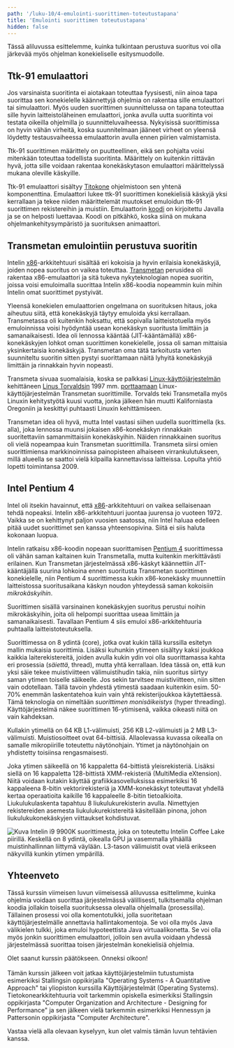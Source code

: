 ```yaml
---
path: '/luku-10/4-emulointi-suorittimen-toteutustapana'
title: 'Emulointi suorittimen toteutustapana'
hidden: false
---
```


<div>
<lead>Tässä aliluvussa esittelemme, kuinka tulkintaan perustuva suoritus voi olla järkevää myös ohjelman konekieliselle esitysmuodolle.
</lead>
</div>

## Ttk-91 emulaattori
Jos varsinaista suoritinta ei aiotakaan toteuttaa fyysisesti, niin ainoa tapa suorittaa sen konekielelle käännettyjä ohjelmia on rakentaa sille emulaattori tai simulaattori. Myös uuden suorittimen suunnittelussa on tapana toteuttaa sille hyvin laitteistoläheinen emulaattori, jonka avulla uutta suoritinta voi testata oikeilla ohjelmilla jo suunnitteluvaiheessa. Nykyisissä suorittimissa on hyvin vähän virheitä, koska suunnitelmaan jääneet virheet on yleensä löydetty testausvaiheessa emulaattorin avulla ennen piirien valmistamista.

Ttk-91 suorittimen määrittely on puutteellinen, eikä sen pohjalta voisi mitenkään toteuttaa todellista suoritinta. Määrittely on kuitenkin riittävän hyvä, jotta sille voidaan rakentaa konekäskytason emulaattori määrittelyssä mukana oleville käskyille.

Ttk-91 emulaattori sisältyy [Titokone](https://www.cs.helsinki.fi/group/titokone/) ohjelmistoon sen yhtenä komponenttina. Emulaattori lukee ttk-91 suorittimen konekielisiä käskyjä yksi kerrallaan ja tekee niiden määrittelemät muutokset emuloidun ttk-91 suorittimen rekistereihin ja muistiin. Emulaattorin [koodi](https://www.cs.helsinki.fi/group/nodes/kurssit/tito/2012s/Processor.java) on kirjoitettu Javalla ja se on helposti luettavaa. Koodi on pitkähkö, koska siinä on mukana ohjelmankehitysympäristö ja suorituksen animaattori.

## Transmetan emulointiin perustuva suoritin
Intelin [x86](https://fi.wikipedia.org/wiki/X86)-arkkitehtuuri sisältää eri kokoisia ja hyvin erilaisia konekäskyjä, joiden nopea suoritus on vaikea toteuttaa. [Transmetan](https://fi.wikipedia.org/wiki/Transmeta) perusidea oli rakentaa x86-emulaattori ja sitä tukeva nykyteknologian nopea suoritin, joissa voisi emuloimalla suorittaa Intelin x86-koodia nopeammin kuin mihin Intelin omat suorittimet pystyivät. 

Yleensä konekielen emulaattorien ongelmana on suorituksen hitaus, joka aiheutuu siitä, että konekäskyjä täytyy emuloida yksi kerrallaan. Transmetassa oli kuitenkin hoksattu, että sopivalla laitteistotuella myös emuloinnissa voisi hyödyntää usean konekäskyn suoritusta limittäin ja samanaikaisesti. Idea oli lennossa kääntää (JIT-kääntämällä) x86-konekäskyjen lohkot oman suorittimen konekielelle, jossa oli saman mittaisia yksinkertaisia konekäskyjä. Transmetan oma tätä tarkoitusta varten suunniteltu suoritin sitten pystyi suorittamaan näitä lyhyitä konekäskyjä limittäin ja rinnakkain hyvin nopeasti. 

Transmeta sivuaa suomalaisia, koska se palkkasi [Linux-käyttöjärjestelmän](https://fi.wikipedia.org/wiki/Linux) kehittäneen [Linus Torvaldsin](https://en.wikipedia.org/wiki/Linus_Torvalds) 1997 mm. [porttaamaan](https://en.wikipedia.org/wiki/Porting) Linux-käyttöjärjestelmän Transmetan suorittimille.  Torvalds teki Transmetalla myös Linuxin kehitystyötä kuusi vuotta, jonka jälkeen hän muutti Kaliforniasta Oregoniin ja keskittyi puhtaasti Linuxin kehittämiseen.

Transmetan idea oli hyvä, mutta Intel vastasi siihen uudella suorittimella (ks. alla), joka lennossa muunsi jokaisen x86-konekäskyn rinnakkain suoritettaviin samanmittaisiin konekäskyihin. Näiden rinnakkainen suoritus oli vielä nopeampaa kuin Transmetan suorittimilla. Transmeta siirsi omien suorittimiensa markkinoinnissa painopisteen alhaiseen virrankulutukseen, millä alueella se saattoi vielä kilpailla kannettavissa laitteissa. Lopulta yhtiö lopetti toimintansa 2009. 

## Intel Pentium 4
Intel oli itsekin havainnut, että [x86](https://fi.wikipedia.org/wiki/X86)-arkkitehtuuri on vaikea sellaisenaan tehdä nopeaksi. Intelin x86-arkkitehtuuri juontaa juurensa jo vuoteen 1972. Vaikka se on kehittynyt paljon vuosien saatossa, niin Intel haluaa edelleen pitää uudet suorittimet sen kanssa yhteensopivina. Siitä ei siis haluta kokonaan luopua.

Intelin ratkaisu x86-koodin nopeaan suorittamisen [Pentium 4](https://en.wikipedia.org/wiki/Pentium_4) suorittimessa oli vähän saman kaltainen kuin Transmetalla, mutta kuitenkin merkittävästi erilainen. Kun Transmetan järjestelmässä x86-käskyt käännettiin JIT-kääntäjällä suurina lohkoina ennen suoritusta Transmetan suorittimen konekielelle, niin Pentium 4 suorittimessa kukin x86-konekäsky muunnettiin laitteistossa suoritusaikana käskyn noudon yhteydessä saman kokoisiin _mikrokäskyihin_. 

Suorittimen sisällä varsinainen konekäskyjen suoritus perustui noihin mikrokäskyihin, joita oli helpompi suorittaa useaa limittäin ja samanaikaisesti. Tavallaan Pentium 4 siis emuloi x86-arkkitehtuuria puhtaalla laitteistoteutuksella.

<!--  quizit 10.4  suorittimen emulointi  -->
<div><quiz id="8e0e73e8-c0e5-5120-81aa-717502e7be61"></quiz></div>

<text-box variant="example" name="Nykyaikaa: Intel Core i9-9900K (2018)">

Suorittimessa on 8 ydintä (core), jotka ovat kukin tällä kurssilla esitetyn mallin mukaisia suorittimia. Lisäksi kuhunkin ytimeen sisältyy kaksi joukkoa kaikkia laiterekistereitä, joiden avulla kukin ydin voi olla suorittamassa kahta eri prosessia (_säiettä_, thread), mutta yhtä kerrallaan. Idea tässä on, että kun yksi säie tekee muistiviitteen välimuistihudin takia, niin suoritus siirtyy saman ytimen toiselle säikeelle. Jos sekin tarvitsee muistiviitteen, niin sitten vain odotellaan. Tällä tavoin yhdestä ytimestä saadaan kuitenkin esim. 50-70% enemmän laskentatehoa kuin vain yhtä rekisterijoukkoa käytettäessä. Tämä teknologia on nimeltään _suorittimen monisäikeistys_ (hyper threading). Käyttöjärjestelmä näkee suorittimen 16-ytimisenä, vaikka oikeasti niitä on vain kahdeksan.

Kullakin ytimellä on 64 KB L1-välimuisti, 256 KB L2-välimuisti ja 2 MB L3-välimuisti. Muistiosoitteet ovat 64-bittisiä. Allaolevassa kuvassa oikealla on samalle mikropiirille toteutettu näytönohjain. Ytimet ja näytönohjain on yhdistetty toisiinsa rengasmaisesti. 

Joka ytimen säikeellä on 16 kappaletta 64-bittistä yleisrekisteriä. Lisäksi siellä on 16 kappaletta 128-bittistä XMM-rekisteriä (MultiMedia eXtension). Niitä voidaan kutakin käyttää grafiikkasovelluksissa esimerkiksi 16 kappaleena 8-bitin vektorirekisteriä ja XMM-konekäskyt toteuttavat yhdellä kertaa operaatioita kaikille 16 kappaleelle 8-bitin tietoalkioita. Liukulukulaskenta tapahtuu 8 liukulukurekisterin avulla. Nimettyjen rekistereiden asemesta liukulukurekistereitä käsitellään pinona, johon liukulukukonekäskyjen viittaukset kohdistuvat.

![Kuva Intelin i9 9900K suorittimesta, joka on toteutettu Intelin Coffee Lake piirillä. Keskellä on 8 ydintä, oikealla GPU ja vasemmalla ylhäällä muistinhallinnan liittymä väylään. L3-tason välimuistit ovat vielä erikseen näkyvillä kunkin ytimen ympärillä.](./ch-10-4-i9-9900k.svg)
<div>
<illustrations motive="ch-10-4-i9-9900k"></illustrations>
</div>

</text-box>



## Yhteenveto
Tässä kurssin viimeisen luvun viimeisessä aliluvussa esittelimme, kuinka ohjelmia voidaan suorittaa järjestelmässä välillisesti, tulkitsemalla ohjelman koodia jollakin toisella suorituksessa olevalla ohjelmalla (prosessilla). Tällainen prosessi voi olla komentotulkki, jolla suoritetaan käyttöjärjestelmälle annettavia hallintakomentoja. Se voi olla myös Java välikielen tulkki, joka emuloi hypoteettista Java virtuaalikonetta. Se voi olla myös jonkin suorittimen emulaattori, jolloin sen avulla voidaan yhdessä järjestelmässä suorittaa toisen järjestelmän konekielisiä ohjelmia.

<text-box variant="example" name="Mitä seuraavaksi?">

Olet saanut kurssin päätökseen. Onneksi olkoon! 
<br><br>
Tämän kurssin jälkeen voit jatkaa käyttöjärjestelmiin tutustumista esimerkiksi Stallingsin oppikirjalla "Operating Systems - A Quantitative Approach" tai yliopiston kurssilla Käyttöjärjestelmät (Operating Systems). Tietokonearkkitehtuuria voit tarkemmin opiskella esimerkiksi Stallingsin oppikirjasta "Computer Organization and Architecture - Designing for Performance" ja sen jälkeen vielä tarkemmin esimerkiksi Hennessyn ja Pattersonin oppikirjasta "Computer Architecture".

</text-box>

Vastaa vielä alla olevaan kyselyyn, kun olet valmis tämän luvun tehtävien kanssa.

<!-- summary quizit   -->

<div><quiz id="96c1ef93-1f6b-5cf3-972b-49034b8cf919"></quiz></div>

